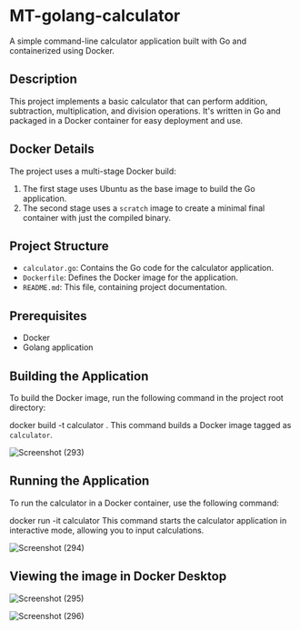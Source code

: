 # MT-golang-calculator

A simple command-line calculator application built with Go and containerized using Docker.

## Description

This project implements a basic calculator that can perform addition, subtraction, multiplication, and division operations. It's written in Go and packaged in a Docker container for easy deployment and use.

## Docker Details

The project uses a multi-stage Docker build:
1. The first stage uses Ubuntu as the base image to build the Go application.
2. The second stage uses a `scratch` image to create a minimal final container with just the compiled binary.

## Project Structure

- `calculator.go`: Contains the Go code for the calculator application.
- `Dockerfile`: Defines the Docker image for the application.
- `README.md`: This file, containing project documentation.


## Prerequisites

- Docker
- Golang application

## Building the Application

To build the Docker image, run the following command in the project root directory:

docker build -t calculator .
This command builds a Docker image tagged as `calculator`.

![Screenshot (293)](https://github.com/user-attachments/assets/91e5b3a0-186e-4177-9445-962a1a180647)


## Running the Application

To run the calculator in a Docker container, use the following command:

docker run -it calculator
This command starts the calculator application in interactive mode, allowing you to input calculations.

![Screenshot (294)](https://github.com/user-attachments/assets/2fe023fb-9a4e-44d6-8f7f-420ae2b3a334)


## Viewing the image in Docker Desktop

![Screenshot (295)](https://github.com/user-attachments/assets/fac28f05-3025-4654-8b04-e63fc92d0877)

![Screenshot (296)](https://github.com/user-attachments/assets/59e0f3ed-c82b-473b-8072-e8f6a6bb1f8e)




